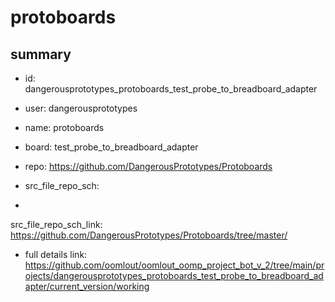 # protoboards
 
## summary 
* id: dangerousprototypes_protoboards_test_probe_to_breadboard_adapter
* user: dangerousprototypes
* name: protoboards
* board: test_probe_to_breadboard_adapter
* repo: https://github.com/DangerousPrototypes/Protoboards



* src_file_repo_sch: 
*
 src_file_repo_sch_link: https://github.com/DangerousPrototypes/Protoboards/tree/master/
* full details link: https://github.com/oomlout/oomlout_oomp_project_bot_v_2/tree/main/projects/dangerousprototypes_protoboards_test_probe_to_breadboard_adapter/current_version/working  






